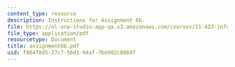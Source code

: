```yaml
---
content_type: resource
description: Instructions for Assignment 6b.
file: https://ol-ocw-studio-app-qa.s3.amazonaws.com/courses/11-423-information-and-communication-technologies-in-community-development-spring-2004/f864f8d527c756d194af7be902c86697_assignment6b.pdf
file_type: application/pdf
resourcetype: Document
title: assignment6b.pdf
uid: f864f8d5-27c7-56d1-94af-7be902c86697
---
```

